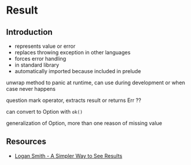 # Result



## Introduction

- represents value or error
- replaces throwing exception in other languages
- forces error handling
- in standard library
- automatically imported because included in prelude

unwrap method to panic at runtime, can use during development or when case never happens

question mark operator, extracts result or returns Err ??

can convert to Option with `ok()`

generalization of Option, more than one reason of missing value



## Resources

- [Logan Smith - A Simpler Way to See Results](https://youtube.com/watch?v=s5S2Ed5T-dc)
